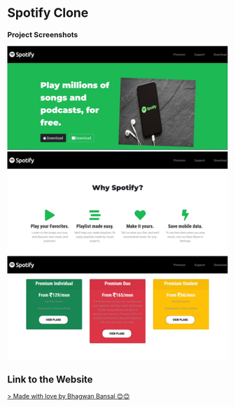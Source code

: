 # Spotify Clone
### Project Screenshots
![altt](https://github.com/Bhagwanbansal/Spotify/blob/master/1.jpg?raw=true)
<br>
![altt](https://github.com/Bhagwanbansal/Spotify/blob/master/2.jpg?raw=true)
<br>
![altt](https://github.com/Bhagwanbansal/Spotify/blob/master/3.jpg?raw=true)
## Link to the Website
<a href="https://bhagwanbansal.github.io/Spotify/" target="_blank">
> Made with love by Bhagwan Bansal 😊😊
